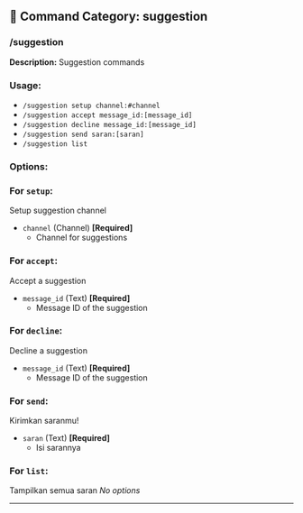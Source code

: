 ## 📁 Command Category: suggestion

### /suggestion

**Description:** Suggestion commands

### Usage:
- `/suggestion setup channel:#channel`
- `/suggestion accept message_id:[message_id]`
- `/suggestion decline message_id:[message_id]`
- `/suggestion send saran:[saran]`
- `/suggestion list`

### Options:
### For `setup`:
Setup suggestion channel
- `channel` (Channel) **[Required]**
  - Channel for suggestions

### For `accept`:
Accept a suggestion
- `message_id` (Text) **[Required]**
  - Message ID of the suggestion

### For `decline`:
Decline a suggestion
- `message_id` (Text) **[Required]**
  - Message ID of the suggestion

### For `send`:
Kirimkan saranmu!
- `saran` (Text) **[Required]**
  - Isi sarannya

### For `list`:
Tampilkan semua saran
*No options*


---

